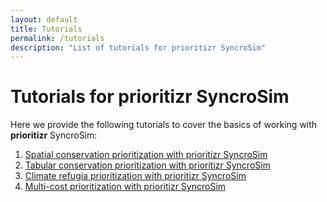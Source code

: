 ```yaml
---
layout: default
title: Tutorials
permalink: /tutorials
description: "List of tutorials for prioritizr SyncroSim"
---
```


# Tutorials for **prioritizr SyncroSim**

Here we provide the following tutorials to cover the basics of working with **prioritizr** SyncroSim:
1. <a href="tutorials/spatial_formulation">Spatial conservation prioritization with prioritizr SyncroSim</a>
2. <a href="tutorials/tabular_formulation">Tabular conservation prioritization with prioritizr SyncroSim</a>
3. <a href="tutorials/climate_refugia_prioritization">Climate refugia prioritization with prioritizr SyncroSim</a>
3. <a href="tutorials/multicost_prioritization">Multi-cost prioritization with prioritizr SyncroSim</a>